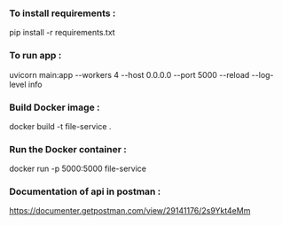 ### To install requirements :
pip install -r requirements.txt 
### To run app : 
uvicorn main:app --workers 4 --host 0.0.0.0 --port 5000 --reload --log-level info
### Build Docker image : 
docker build -t file-service .
### Run the Docker container : 
docker run -p 5000:5000 file-service
### Documentation of api in postman :
https://documenter.getpostman.com/view/29141176/2s9Ykt4eMm
